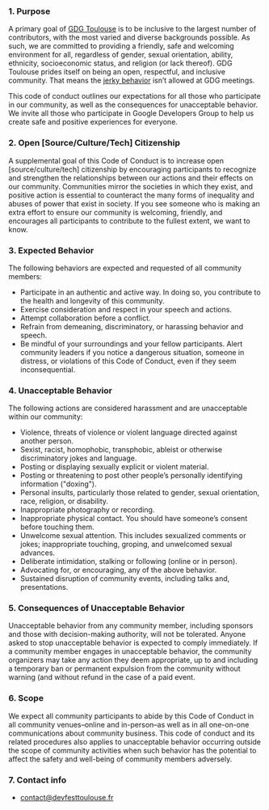 ### 1. Purpose

A primary goal of [GDG Toulouse](http://www.gdgtoulouse.fr/) is to be inclusive to the largest number of contributors, with the most varied and diverse backgrounds possible. As such, we are committed to providing a friendly, safe and welcoming environment for all, regardless of gender, sexual orientation, ability, ethnicity, socioeconomic status, and religion (or lack thereof). 
GDG Toulouse prides itself on being an open, respectful, and inclusive community. That means the [jerky behavior](https://meta.wikimedia.org/wiki/Don%27t_be_a_jerk) isn’t allowed at GDG meetings.

This code of conduct outlines our expectations for all those who participate in our community, as well as the consequences for unacceptable behavior.
We invite all those who participate in Google Developers Group to help us create safe and positive experiences for everyone.

### 2. Open [Source/Culture/Tech] Citizenship

A supplemental goal of this Code of Conduct is to increase open [source/culture/tech] citizenship by encouraging participants to recognize and strengthen the relationships between our actions and their effects on our community. Communities mirror the societies in which they exist, and positive action is essential to counteract the many forms of inequality and abuses of power that exist in society. If you see someone who is making an extra effort to ensure our community is welcoming, friendly, and encourages all participants to contribute to the fullest extent, we want to know.

### 3. Expected Behavior

The following behaviors are expected and requested of all community members:

- Participate in an authentic and active way. In doing so, you contribute to the health and longevity of this community.
- Exercise consideration and respect in your speech and actions.
- Attempt collaboration before a conflict.
- Refrain from demeaning, discriminatory, or harassing behavior and speech.
- Be mindful of your surroundings and your fellow participants. Alert community leaders if you notice a dangerous situation, someone in distress, or violations of this Code of Conduct, even if they seem inconsequential.

### 4. Unacceptable Behavior

The following actions are considered harassment and are unacceptable within our community:

- Violence, threats of violence or violent language directed against another person.
- Sexist, racist, homophobic, transphobic, ableist or otherwise discriminatory jokes and language.
- Posting or displaying sexually explicit or violent material.
- Posting or threatening to post other people’s personally identifying information ("doxing").
- Personal insults, particularly those related to gender, sexual orientation, race, religion, or disability.
- Inappropriate photography or recording.
- Inappropriate physical contact. You should have someone’s consent before touching them.
- Unwelcome sexual attention. This includes sexualized comments or jokes; inappropriate touching, groping, and unwelcomed sexual advances.
- Deliberate intimidation, stalking or following (online or in person).
- Advocating for, or encouraging, any of the above behavior.
- Sustained disruption of community events, including talks and, presentations.

###  5. Consequences of Unacceptable Behavior

Unacceptable behavior from any community member, including sponsors and those with decision-making authority, will not be tolerated.
Anyone asked to stop unacceptable behavior is expected to comply immediately.
If a community member engages in unacceptable behavior, the community organizers may take any action they deem appropriate, up to and including a temporary ban or permanent expulsion from the community without warning (and without refund in the case of a paid event.

### 6. Scope

We expect all community participants to abide by this Code of Conduct in all community venues–online and in-person–as well as in all one-on-one communications about community business. This code of conduct and its related procedures also applies to unacceptable behavior occurring outside the scope of community activities when such behavior has the potential to affect the safety and well-being of community members adversely.

### 7. Contact info

- <contact@devfesttoulouse.fr>
